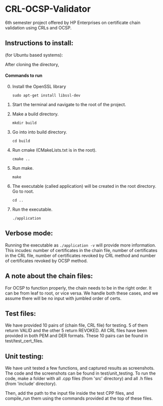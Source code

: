 # CRL-OCSP-Validator
6th semester project offered by HP Enterprises on certificate chain validation using CRLs and OCSP.

## Instructions to install:
(for Ubuntu based systems):

After cloning the directory,

   #### Commands to run
   
0. Install the OpenSSL library 

   `sudo apt-get install libssl-dev`

1. Start the terminal and navigate to the root of the project. 

2. Make a build directory.

   ```mkdir build```

3. Go into into build directory.

   ```cd build```

4. Run cmake (CMakeLists.txt is in the root).

   ```cmake ..```

5. Run make.

   ```make```

6. The executable (called application) will be created in the root directory. Go to root.

   ```cd ..```

7. Run the executable.

   ```./application```

## Verbose mode:
Running the executable as ```./application -v``` will provide more information. This incudes: number of certificates in the chain file, number of certificates in the CRL file, number of certificates revoked by CRL method and number of certificates revoked by OCSP method.

## A note about the chain files:
For OCSP to function properly, the chain needs to be in the right order. It can be from leaf to root, or vice versa. 
We handle both these cases, and we assume there will be no input with jumbled order of certs.

## Test files:
We have provided 10 pairs of (chain file, CRL file) for testing. 5 of them returm VALID and the other 5 return REVOKED.
All CRL files have been provided in both PEM and DER formats.
These 10 pairs can be found in test/test_cert_files.

## Unit testing:
We have unit tested a few functions, and captured results as screenshots.
The code and the screenshots can be found in test/unit_testing.
To run the code, make a folder with all .cpp files (from 'src' directory) and all .h files (from 'include' directory).

Then, add the path to the input file inside the test CPP files, and compile_run them using the commands provided at the top of these files.
